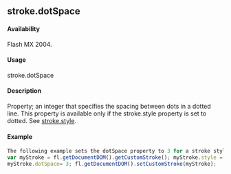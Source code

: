 ## stroke.dotSpace

#### Availability

Flash MX 2004.

#### Usage

stroke.dotSpace

#### Description

Property; an integer that specifies the spacing between dots in a dotted line. This property is available only if the
stroke.style property is set to dotted. See [stroke.style](#!AdobeDocs/developers-animatesdk-docs/master/Stroke_object/stroke20.md).

#### Example

```javascript
The following example sets the dotSpace property to 3 for a stroke style of dotted:
var myStroke = fl.getDocumentDOM().getCustomStroke(); myStroke.style = "dotted";
myStroke.dotSpace= 3; fl.getDocumentDOM().setCustomStroke(myStroke);

```